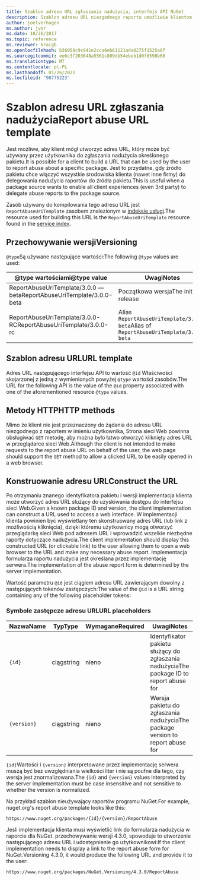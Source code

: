 ```yaml
---
title: Szablon adresu URL zgłaszania nadużycia, interfejs API NuGet
description: Szablon adresu URL niezgodnego raportu umożliwia klientom wyświetlanie linku nadużycia raportu w ich interfejsie użytkownika.
author: joelverhagen
ms.author: jver
ms.date: 10/26/2017
ms.topic: reference
ms.reviewer: kraigb
ms.openlocfilehash: b36058c9c841e2cca6eb61121ada8275f1525a8f
ms.sourcegitcommit: ee6c3f203648a5561c809db54ebeb1d0f0598b68
ms.translationtype: MT
ms.contentlocale: pl-PL
ms.lasthandoff: 01/26/2021
ms.locfileid: "98775223"
---
```

# <a name="report-abuse-url-template"></a><span data-ttu-id="94b46-103">Szablon adresu URL zgłaszania nadużycia</span><span class="sxs-lookup"><span data-stu-id="94b46-103">Report abuse URL template</span></span>

<span data-ttu-id="94b46-104">Jest możliwe, aby klient mógł utworzyć adres URL, który może być używany przez użytkownika do zgłaszania nadużycia określonego pakietu.</span><span class="sxs-lookup"><span data-stu-id="94b46-104">It is possible for a client to build a URL that can be used by the user to report abuse about a specific package.</span></span> <span data-ttu-id="94b46-105">Jest to przydatne, gdy źródło pakietu chce włączyć wszystkie środowiska klienta (nawet inne firmy) do delegowania nadużycia raportów do źródła pakietu.</span><span class="sxs-lookup"><span data-stu-id="94b46-105">This is useful when a package source wants to enable all client experiences (even 3rd party) to delegate abuse reports to the package source.</span></span>

<span data-ttu-id="94b46-106">Zasób używany do kompilowania tego adresu URL jest `ReportAbuseUriTemplate` zasobem znalezionym w [indeksie usługi](service-index.md).</span><span class="sxs-lookup"><span data-stu-id="94b46-106">The resource used for building this URL is the `ReportAbuseUriTemplate` resource found in the [service index](service-index.md).</span></span>

## <a name="versioning"></a><span data-ttu-id="94b46-107">Przechowywanie wersji</span><span class="sxs-lookup"><span data-stu-id="94b46-107">Versioning</span></span>

<span data-ttu-id="94b46-108">`@type`Są używane następujące wartości:</span><span class="sxs-lookup"><span data-stu-id="94b46-108">The following `@type` values are used:</span></span>

<span data-ttu-id="94b46-109">@type wartościami</span><span class="sxs-lookup"><span data-stu-id="94b46-109">@type value</span></span>                       | <span data-ttu-id="94b46-110">Uwagi</span><span class="sxs-lookup"><span data-stu-id="94b46-110">Notes</span></span>
--------------------------------- | -----
<span data-ttu-id="94b46-111">ReportAbuseUriTemplate/3.0.0 — beta</span><span class="sxs-lookup"><span data-stu-id="94b46-111">ReportAbuseUriTemplate/3.0.0-beta</span></span> | <span data-ttu-id="94b46-112">Początkowa wersja</span><span class="sxs-lookup"><span data-stu-id="94b46-112">The initial release</span></span>
<span data-ttu-id="94b46-113">ReportAbuseUriTemplate/3.0.0-RC</span><span class="sxs-lookup"><span data-stu-id="94b46-113">ReportAbuseUriTemplate/3.0.0-rc</span></span>   | <span data-ttu-id="94b46-114">Alias `ReportAbuseUriTemplate/3.0.0-beta`</span><span class="sxs-lookup"><span data-stu-id="94b46-114">Alias of `ReportAbuseUriTemplate/3.0.0-beta`</span></span>

## <a name="url-template"></a><span data-ttu-id="94b46-115">Szablon adresu URL</span><span class="sxs-lookup"><span data-stu-id="94b46-115">URL template</span></span>

<span data-ttu-id="94b46-116">Adres URL następującego interfejsu API to wartość `@id` Właściwości skojarzonej z jedną z wymienionych powyżej `@type` wartości zasobów.</span><span class="sxs-lookup"><span data-stu-id="94b46-116">The URL for the following API is the value of the `@id` property associated with one of the aforementioned resource `@type` values.</span></span>

## <a name="http-methods"></a><span data-ttu-id="94b46-117">Metody HTTP</span><span class="sxs-lookup"><span data-stu-id="94b46-117">HTTP methods</span></span>

<span data-ttu-id="94b46-118">Mimo że klient nie jest przeznaczony do żądania do adresu URL niezgodnego z raportem w imieniu użytkownika, Strona sieci Web powinna obsługiwać `GET` metodę, aby można było łatwo otworzyć kliknięty adres URL w przeglądarce sieci Web.</span><span class="sxs-lookup"><span data-stu-id="94b46-118">Although the client is not intended to make requests to the report abuse URL on behalf of the user, the web page should support the `GET` method to allow a clicked URL to be easily opened in a web browser.</span></span>

## <a name="construct-the-url"></a><span data-ttu-id="94b46-119">Konstruowanie adresu URL</span><span class="sxs-lookup"><span data-stu-id="94b46-119">Construct the URL</span></span>

<span data-ttu-id="94b46-120">Po otrzymaniu znanego identyfikatora pakietu i wersji implementacja klienta może utworzyć adres URL służący do uzyskiwania dostępu do interfejsu sieci Web.</span><span class="sxs-lookup"><span data-stu-id="94b46-120">Given a known package ID and version, the client implementation can construct a URL used to access a web interface.</span></span> <span data-ttu-id="94b46-121">W implementacji klienta powinien być wyświetlany ten skonstruowany adres URL (lub link z możliwością kliknięcia), dzięki któremu użytkownicy mogą otworzyć przeglądarkę sieci Web pod adresem URL i wprowadzić wszelkie niezbędne raporty dotyczące nadużycia.</span><span class="sxs-lookup"><span data-stu-id="94b46-121">The client implementation should display this constructed URL (or clickable link) to the user allowing them to open a web browser to the URL and make any necessary abuse report.</span></span> <span data-ttu-id="94b46-122">Implementacja formularza raportu nadużycia jest określana przez implementację serwera.</span><span class="sxs-lookup"><span data-stu-id="94b46-122">The implementation of the abuse report form is determined by the server implementation.</span></span>

<span data-ttu-id="94b46-123">Wartość parametru `@id` jest ciągiem adresu URL zawierającym dowolny z następujących tokenów zastępczych:</span><span class="sxs-lookup"><span data-stu-id="94b46-123">The value of the `@id` is a URL string containing any of the following placeholder tokens:</span></span>

### <a name="url-placeholders"></a><span data-ttu-id="94b46-124">Symbole zastępcze adresu URL</span><span class="sxs-lookup"><span data-stu-id="94b46-124">URL placeholders</span></span>

<span data-ttu-id="94b46-125">Nazwa</span><span class="sxs-lookup"><span data-stu-id="94b46-125">Name</span></span>        | <span data-ttu-id="94b46-126">Typ</span><span class="sxs-lookup"><span data-stu-id="94b46-126">Type</span></span>    | <span data-ttu-id="94b46-127">Wymagane</span><span class="sxs-lookup"><span data-stu-id="94b46-127">Required</span></span> | <span data-ttu-id="94b46-128">Uwagi</span><span class="sxs-lookup"><span data-stu-id="94b46-128">Notes</span></span>
----------- | ------- | -------- | -----
`{id}`      | <span data-ttu-id="94b46-129">ciąg</span><span class="sxs-lookup"><span data-stu-id="94b46-129">string</span></span>  | <span data-ttu-id="94b46-130">nie</span><span class="sxs-lookup"><span data-stu-id="94b46-130">no</span></span>       | <span data-ttu-id="94b46-131">Identyfikator pakietu służący do zgłaszania nadużycia</span><span class="sxs-lookup"><span data-stu-id="94b46-131">The package ID to report abuse for</span></span>
`{version}` | <span data-ttu-id="94b46-132">ciąg</span><span class="sxs-lookup"><span data-stu-id="94b46-132">string</span></span>  | <span data-ttu-id="94b46-133">nie</span><span class="sxs-lookup"><span data-stu-id="94b46-133">no</span></span>       | <span data-ttu-id="94b46-134">Wersja pakietu do zgłaszania nadużycia</span><span class="sxs-lookup"><span data-stu-id="94b46-134">The package version to report abuse for</span></span>

<span data-ttu-id="94b46-135">`{id}`Wartości i `{version}` interpretowane przez implementację serwera muszą być bez uwzględniania wielkości liter i nie są poufne dla tego, czy wersja jest znormalizowana.</span><span class="sxs-lookup"><span data-stu-id="94b46-135">The `{id}` and `{version}` values interpreted by the server implementation must be case insensitive and not sensitive to whether the version is normalized.</span></span>

<span data-ttu-id="94b46-136">Na przykład szablon nieużywający raportów programu NuGet.</span><span class="sxs-lookup"><span data-stu-id="94b46-136">For example, nuget.org's report abuse template looks like this:</span></span>

```
https://www.nuget.org/packages/{id}/{version}/ReportAbuse
```

<span data-ttu-id="94b46-137">Jeśli implementacja klienta musi wyświetlić link do formularza nadużycia w raporcie dla NuGet. przechowywanie wersji 4.3.0, spowoduje to utworzenie następującego adresu URL i udostępnienie go użytkownikowi:</span><span class="sxs-lookup"><span data-stu-id="94b46-137">If the client implementation needs to display a link to the report abuse form for NuGet.Versioning 4.3.0, it would produce the following URL and provide it to the user:</span></span>

```
https://www.nuget.org/packages/NuGet.Versioning/4.3.0/ReportAbuse
```
